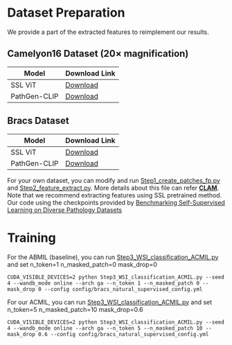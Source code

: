 
# Dataset Preparation

We provide a part of the extracted features to reimplement our results. 


## Camelyon16 Dataset (20× magnification)

| Model        | Download Link                                   |
| ------------ | ----------------------------------------------- |
| SSL ViT      | [Download](https://pan.quark.cn/s/6ea54bfa0e72) |
| PathGen-CLIP | [Download](https://pan.quark.cn/s/62fe3dc65291) |

## Bracs Dataset

| Model        | Download Link                                   |
| ------------ | ----------------------------------------------- |
| SSL ViT      | [Download](https://pan.quark.cn/s/3c8c1ffce517) |
| PathGen-CLIP | [Download](https://pan.quark.cn/s/62fe3dc65291) |

For your own dataset, you can modify and run [Step1_create_patches_fp.py](Step1_create_patches_fp.py) and [Step2_feature_extract.py](Step2_feature_extract.py). More details about this file can refer [**CLAM**](https://github.com/mahmoodlab/CLAM/).
Note that we recommend extracting features using SSL pretrained method. Our code using the checkpoints provided by [Benchmarking Self-Supervised Learning on Diverse Pathology Datasets](https://openaccess.thecvf.com/content/CVPR2023/html/Kang_Benchmarking_Self-Supervised_Learning_on_Diverse_Pathology_Datasets_CVPR_2023_paper.html)

# Training

For the ABMIL (baseline), you can run [Step3_WSI_classification_ACMIL.py](Step3_WSI_classification_ACMIL.py) and set n_token=1 n_masked_patch=0 mask_drop=0

```shell
CUDA_VISIBLE_DEVICES=2 python Step3_WSI_classification_ACMIL.py --seed 4 --wandb_mode online --arch ga --n_token 1 --n_masked_patch 0 --mask_drop 0 --config config/bracs_natural_supervised_config.yml
```

For our ACMIL, you can run [Step3_WSI_classification_ACMIL.py](Step3_WSI_classification_ACMIL.py) and set n_token=5 n_masked_patch=10 mask_drop=0.6

```shell
CUDA_VISIBLE_DEVICES=2 python Step3_WSI_classification_ACMIL.py --seed 4 --wandb_mode online --arch ga --n_token 5 --n_masked_patch 10 --mask_drop 0.6 --config config/bracs_natural_supervised_config.yml
```


